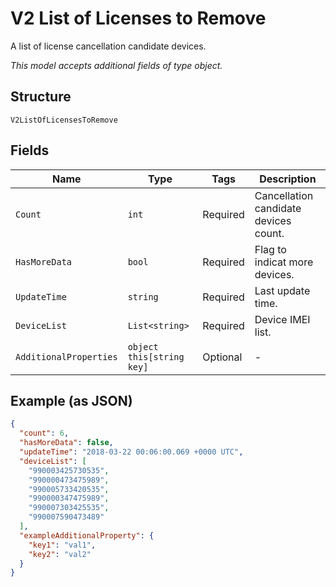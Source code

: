 
# V2 List of Licenses to Remove

A list of license cancellation candidate devices.

*This model accepts additional fields of type object.*

## Structure

`V2ListOfLicensesToRemove`

## Fields

| Name | Type | Tags | Description |
|  --- | --- | --- | --- |
| `Count` | `int` | Required | Cancellation candidate devices count. |
| `HasMoreData` | `bool` | Required | Flag to indicat more devices. |
| `UpdateTime` | `string` | Required | Last update time. |
| `DeviceList` | `List<string>` | Required | Device IMEI list. |
| `AdditionalProperties` | `object this[string key]` | Optional | - |

## Example (as JSON)

```json
{
  "count": 6,
  "hasMoreData": false,
  "updateTime": "2018-03-22 00:06:00.069 +0000 UTC",
  "deviceList": [
    "990003425730535",
    "990000473475989",
    "990005733420535",
    "990000347475989",
    "990007303425535",
    "990007590473489"
  ],
  "exampleAdditionalProperty": {
    "key1": "val1",
    "key2": "val2"
  }
}
```

